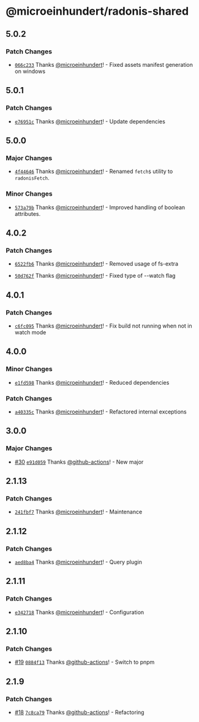# @microeinhundert/radonis-shared

## 5.0.2

### Patch Changes

- [`066c233`](https://github.com/microeinhundert/radonis/commit/066c2336696039a91cc1c9eed4da301872f3755c) Thanks [@microeinhundert](https://github.com/microeinhundert)! - Fixed assets manifest generation on windows

## 5.0.1

### Patch Changes

- [`e76951c`](https://github.com/microeinhundert/radonis/commit/e76951c9f8ba49fc4d44ebfe473ad3203f245b3e) Thanks [@microeinhundert](https://github.com/microeinhundert)! - Update dependencies

## 5.0.0

### Major Changes

- [`4f44646`](https://github.com/microeinhundert/radonis/commit/4f4464644115289466dd7a63c020634b4f3974e3) Thanks [@microeinhundert](https://github.com/microeinhundert)! - Renamed `fetch$` utility to `radonisFetch`.

### Minor Changes

- [`573a79b`](https://github.com/microeinhundert/radonis/commit/573a79b977f90ec51e9572eec86cb20eee628abb) Thanks [@microeinhundert](https://github.com/microeinhundert)! - Improved handling of boolean attributes.

## 4.0.2

### Patch Changes

- [`6522fb6`](https://github.com/microeinhundert/radonis/commit/6522fb6017fe0eace680624742eaf3503aade431) Thanks [@microeinhundert](https://github.com/microeinhundert)! - Removed usage of fs-extra

- [`50d762f`](https://github.com/microeinhundert/radonis/commit/50d762fc6db2691cfda64bcb0b6ef4f23791414f) Thanks [@microeinhundert](https://github.com/microeinhundert)! - Fixed type of --watch flag

## 4.0.1

### Patch Changes

- [`c6fc095`](https://github.com/microeinhundert/radonis/commit/c6fc095f2651379d5ecb258a620be79f0bb3dc43) Thanks [@microeinhundert](https://github.com/microeinhundert)! - Fix build not running when not in watch mode

## 4.0.0

### Minor Changes

- [`e1fd598`](https://github.com/microeinhundert/radonis/commit/e1fd598b37f0d49ac170c7a50ee15dae6993da1c) Thanks [@microeinhundert](https://github.com/microeinhundert)! - Reduced dependencies

### Patch Changes

- [`a40335c`](https://github.com/microeinhundert/radonis/commit/a40335c7e906add462e3926af77430036889420d) Thanks [@microeinhundert](https://github.com/microeinhundert)! - Refactored internal exceptions

## 3.0.0

### Major Changes

- [#30](https://github.com/microeinhundert/radonis/pull/30) [`e91d059`](https://github.com/microeinhundert/radonis/commit/e91d0591cd621a976e569392082fc313c04dae5e) Thanks [@github-actions](https://github.com/apps/github-actions)! - New major

## 2.1.13

### Patch Changes

- [`241fbf7`](https://github.com/microeinhundert/radonis/commit/241fbf72e9f61e6cb5c0fab4f796c33d7c2cbf0a) Thanks [@microeinhundert](https://github.com/microeinhundert)! - Maintenance

## 2.1.12

### Patch Changes

- [`aed8ba4`](https://github.com/microeinhundert/radonis/commit/aed8ba4a52de1676ec77c4a14e53e6136c0d7f51) Thanks [@microeinhundert](https://github.com/microeinhundert)! - Query plugin

## 2.1.11

### Patch Changes

- [`e342718`](https://github.com/microeinhundert/radonis/commit/e3427188d3042395820197c162396b77fa5a2dcb) Thanks [@microeinhundert](https://github.com/microeinhundert)! - Configuration

## 2.1.10

### Patch Changes

- [#19](https://github.com/microeinhundert/radonis/pull/19) [`0884f13`](https://github.com/microeinhundert/radonis/commit/0884f13e53eb60705fa3d042ad93d06ee6588adb) Thanks [@github-actions](https://github.com/apps/github-actions)! - Switch to pnpm

## 2.1.9

### Patch Changes

- [#18](https://github.com/microeinhundert/radonis/pull/18) [`7c8ca79`](https://github.com/microeinhundert/radonis/commit/7c8ca797aca69ad91373fe8c1b3076631a4ba50e) Thanks [@github-actions](https://github.com/apps/github-actions)! - Refactoring
